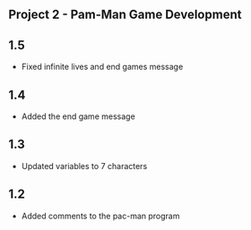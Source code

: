 ## Project 2 - Pam-Man Game Development

## 1.5
- Fixed infinite lives and end games message

## 1.4
- Added the end game message

## 1.3
- Updated variables to 7 characters

## 1.2
- Added comments to the pac-man program
